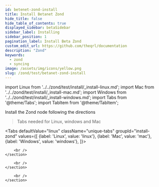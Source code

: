 ```yaml
---
id: betenet-zond-install
title: Install Betanet Zond
hide_title: false
hide_table_of_contents: true
displayed_sidebar: betaSidebar
sidebar_label: Installing
sidebar_position: 1
pagination_label: Install Beta Zond
custom_edit_url: https://github.com/theqrl/documentation
description: "Zond"
keywords:
  - zond
  - syncing
image: /assets/img/icons/yellow.png
slug: /zond/test/betanet-zond-install
---
```


import Linux from '../../zond/test/install/_install-linux.md';
import Mac from '../../zond/test/install/_install-mac.md';
import Windows from '../../zond/test/install/_install-windows.md';
import Tabs from '@theme/Tabs';
import TabItem from '@theme/TabItem';


<!--
<FAIcon icon="fa-brands fa-github" size="8x" /> This is a GitHub icon.
-->




Install the Zond node following the directions


> Tabs needed for Linux, windows and Mac

<Tabs
    defaultValue="linux"
    className="unique-tabs"
    groupId="install-zond"
    values={[
        {label: 'Linux', value: 'linux'},
        {label: 'Mac', value: 'mac'},
        {label: 'Windows', value: 'windows'},
    ]}>


<TabItem value="linux" label="Install Zond - Linux" default>
  <span>
    <section class="row list_node_modules-@docusaurus-theme-classic-lib-theme-DocCategoryGeneratedIndexPage-styles-module">
        <article class="col col--12 margin-bottom--md">
            <Linux />
        </article>

        <br />
    </section>
  </span>
</TabItem>

<TabItem value="mac" label="Install Zond - Mac" default>
  <span>
    <section class="row list_node_modules-@docusaurus-theme-classic-lib-theme-DocCategoryGeneratedIndexPage-styles-module">
        <article class="col col--12 margin-bottom--md">
            <Mac />
        </article>

        <br />
    </section>
  </span>
</TabItem>

<TabItem value="windows" label="Install Zond - Windows" default>
  <span>
    <section class="row list_node_modules-@docusaurus-theme-classic-lib-theme-DocCategoryGeneratedIndexPage-styles-module">
        <article class="col col--12 margin-bottom--md">
            <Windows />
        </article>

        <br />
    </section>
  </span>
</TabItem>






</Tabs>